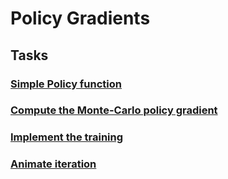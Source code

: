 # Policy Gradients

## Tasks

### [Simple Policy function](./policy_gradient.py)

### [Compute the Monte-Carlo policy gradient](./policy_gradient.py)

### [Implement the training](./train.py)

### [Animate iteration](./train.py)